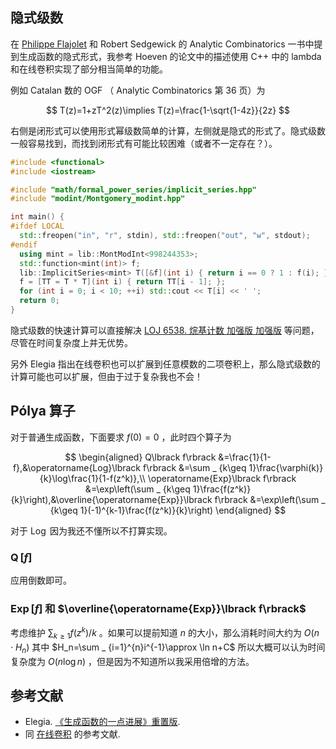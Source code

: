 ## 隐式级数

在 [Philippe Flajolet](http://algo.inria.fr/flajolet/) 和 Robert Sedgewick 的 Analytic Combinatorics 一书中提到生成函数的隐式形式，我参考 Hoeven 的论文中的描述使用 C++ 中的 lambda 和在线卷积实现了部分相当简单的功能。

例如 Catalan 数的 OGF （ Analytic Combinatorics 第 36 页）为

$$
T(z)=1+zT^2(z)\implies T(z)=\frac{1-\sqrt{1-4z}}{2z}
$$

右侧是闭形式可以使用形式幂级数简单的计算，左侧就是隐式的形式了。隐式级数一般容易找到，而找到闭形式有可能比较困难（或者不一定存在？）。

```cpp
#include <functional>
#include <iostream>

#include "math/formal_power_series/implicit_series.hpp"
#include "modint/Montgomery_modint.hpp"

int main() {
#ifdef LOCAL
  std::freopen("in", "r", stdin), std::freopen("out", "w", stdout);
#endif
  using mint = lib::MontModInt<998244353>;
  std::function<mint(int)> f;
  lib::ImplicitSeries<mint> T([&f](int i) { return i == 0 ? 1 : f(i); });
  f = [TT = T * T](int i) { return TT[i - 1]; };
  for (int i = 0; i < 10; ++i) std::cout << T[i] << ' ';
  return 0;
}
```

隐式级数的快速计算可以直接解决 [LOJ 6538. 烷基计数 加强版 加强版](https://loj.ac/p/6538) 等问题，尽管在时间复杂度上并无优势。

另外 Elegia 指出在线卷积也可以扩展到任意模数的二项卷积上，那么隐式级数的计算可能也可以扩展，但由于过于复杂我也不会！

## Pólya 算子

对于普通生成函数，下面要求 $f(0)=0$ ，此时四个算子为

$$
\begin{aligned}
Q\lbrack f\rbrack &=\frac{1}{1-f},&\operatorname{Log}\lbrack f\rbrack &=\sum _ {k\geq 1}\frac{\varphi(k)}{k}\log\frac{1}{1-f(z^k)},\\
\operatorname{Exp}\lbrack f\rbrack &=\exp\left(\sum _ {k\geq 1}\frac{f(z^k)}{k}\right),&\overline{\operatorname{Exp}}\lbrack f\rbrack &=\exp\left(\sum _ {k\geq 1}(-1)^{k-1}\frac{f(z^k)}{k}\right)
\end{aligned}
$$

对于 $\operatorname{Log}$ 因为我还不懂所以不打算实现。

### $\operatorname{Q}\lbrack f\rbrack$

应用倒数即可。

### $\operatorname{Exp}\lbrack f\rbrack$ 和 $\overline{\operatorname{Exp}}\lbrack f\rbrack$

考虑维护 $\sum _ {k\geq 1}f(z^k)/k$ 。如果可以提前知道 $n$ 的大小，那么消耗时间大约为 $O(n\cdot H_n)$ 其中 $H_n=\sum _ {i=1}^{n}i^{-1}\approx \ln n+C$ 所以大概可以认为时间复杂度为 $O(n\log n)$ ，但是因为不知道所以我采用倍增的方法。

## 参考文献

- Elegia. [《生成函数的一点进展》重置版](https://www.bilibili.com/video/BV1U5411N7Uc).
- 同 [在线卷积](https://hly1204.github.io/library/math/formal_power_series/relaxed_convolution.hpp) 的参考文献.